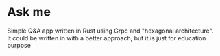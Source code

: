 # Ask me
Simple Q&A app written in Rust using Grpc and "hexagonal architecture".<br />
It could be written in with a better approach, but it is just for education purpose 
